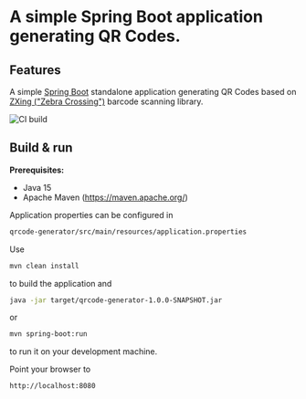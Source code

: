 # A simple Spring Boot application generating QR Codes.

Features
--------

A simple [Spring Boot](http://projects.spring.io/spring-boot/) standalone application generating QR Codes based on
[ZXing ("Zebra Crossing")](https://github.com/zxing/zxing/) barcode scanning library.

![CI build](https://github.com/ksbrwsk/qrcode-generator/workflows/CI%20build/badge.svg)

Build & run 
-----------

**Prerequisites:**

* Java 15
* Apache Maven (https://maven.apache.org/)

Application properties can be configured in

```bash
qrcode-generator/src/main/resources/application.properties
```

Use

```bash
mvn clean install
```
to build the application and

```bash
java -jar target/qrcode-generator-1.0.0-SNAPSHOT.jar
```

or 

```bash
mvn spring-boot:run
```

to run it on your development machine.

Point your browser to 

```bash
http://localhost:8080
```


